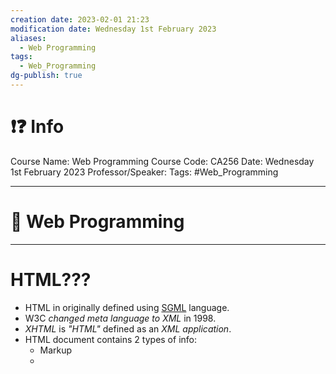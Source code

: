 ```yaml
---
creation date: 2023-02-01 21:23
modification date: Wednesday 1st February 2023
aliases:
  - Web Programming
tags:
  - Web_Programming
dg-publish: true
---
```

# ❗❓ Info
Course Name: Web Programming
Course Code: CA256
Date: Wednesday 1st February 2023
Professor/Speaker: 
Tags: #Web_Programming

---
# 📑 Web Programming


---
# **HTML???**
- HTML in originally defined using [SGML](Side_Notes/sgml) language.
- W3C *changed meta language to XML* in 1998.
- *XHTML* is *"HTML"* defined as an *XML application*.
- HTML document contains 2 types of info:
	- Markup
	- 